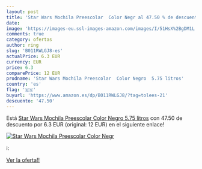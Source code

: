 ```yaml
---
layout: post
title: 'Star Wars Mochila Preescolar  Color Negr al 47.50 % de descuento'
date: 
image: 'https://images-eu.ssl-images-amazon.com/images/I/51HsX%2BgDM1L._SL200_.jpg'
comments: true
category: ofertas
author: ring
slug: 'B011RWLGJ8-es'
actualPrice: 6.3 EUR
currency: EUR
price: 6.3
comparePrice: 12 EUR
prodname: 'Star Wars Mochila Preescolar  Color Negro  5.75 litros'
country: 'es'
flag: '🇪🇸'
buyurl: 'https://www.amazon.es/dp/B011RWLGJ8/?tag=tolees-21'
descuento: '47.50'
---
```


Está [Star Wars Mochila Preescolar  Color Negro  5.75 litros](https://www.amazon.es/dp/B011RWLGJ8/?tag=tolees-21) con 47.50 de descuento por 6.3 EUR (original: 12 EUR) en el siguiente enlace!

[![Star Wars Mochila Preescolar  Color Negr](https://images-eu.ssl-images-amazon.com/images/I/51HsX%2BgDM1L._SL200_.jpg)](https://www.amazon.es/dp/B011RWLGJ8/?tag=tolees-21)

ℹ️:


[Ver la oferta!!](https://www.amazon.es/dp/B011RWLGJ8/?tag=tolees-21)
